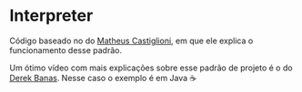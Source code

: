 # Interpreter

Código baseado no do [Matheus Castiglioni](https://blog.matheuscastiglioni.com.br/interpreter-padroes-de-projeto-em-java/),
em que ele explica o funcionamento desse padrão.

Um ótimo vídeo com mais explicações sobre esse padrão de projeto é o do 
[Derek Banas](https://www.youtube.com/watch?v=6CVymSJQuJE).
Nesse caso o exemplo é em Java :coffee: